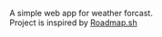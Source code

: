 A simple web app for weather forcast.
<br>
Project is inspired by [Roadmap.sh](https://roadmap.sh/projects/weather-api-wrapper-service)